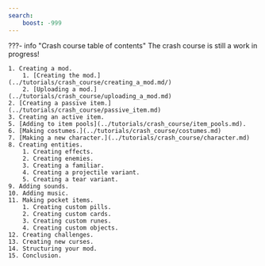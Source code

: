 ```yaml
---
search:
    boost: -999
---
```

<!-- start -->
???- info "Crash course table of contents"
    The crash course is still a work in progress!

    1. Creating a mod.
        1. [Creating the mod.](../tutorials/crash_course/creating_a_mod.md/)
        2. [Uploading a mod.](../tutorials/crash_course/uploading_a_mod.md)
    2. [Creating a passive item.](../tutorials/crash_course/passive_item.md)
    3. Creating an active item.
    5. [Adding to item pools](../tutorials/crash_course/item_pools.md).
    6. [Making costumes.](../tutorials/crash_course/costumes.md)
    7. [Making a new character.](../tutorials/crash_course/character.md)
    8. Creating entities.
        1. Creating effects.
        2. Creating enemies.
        3. Creating a familiar.
        4. Creating a projectile variant.
        5. Creating a tear variant.
    9. Adding sounds.
    10. Adding music.
    11. Making pocket items.
        1. Creating custom pills.
        2. Creating custom cards.
        3. Creating custom runes.
        4. Creating custom objects.
    12. Creating challenges.
    13. Creating new curses.
    14. Structuring your mod.
    15. Conclusion.
<!-- end -->